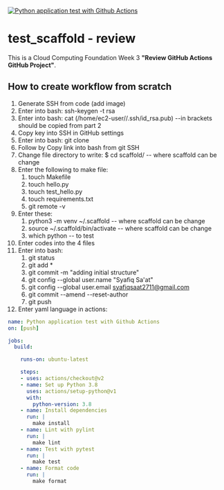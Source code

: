 [![Python application test with Github Actions](https://github.com/SyafiqSaat/test_scaffold/actions/workflows/main.yml/badge.svg)](https://github.com/SyafiqSaat/test_scaffold/actions/workflows/main.yml)

# test_scaffold - review
This is a Cloud Computing Foundation Week 3 **"Review GitHub Actions GitHub Project"**.


## How to create workflow from scratch
1. Generate SSH from code (add image)
2. Enter into bash: ssh-keygen -t rsa
3. Enter into bash: cat (/home/ec2-user//.ssh/id_rsa.pub) --in brackets should be copied from part 2
4. Copy key into SSH in GitHub settings
5. Enter into bash: git clone
6. Follow by Copy link into bash from git SSH 
7. Change file directory to write: $ cd scaffold/ -- where scaffold can be change
8. Enter the following to make file: 
    1. touch Makefile
    2. touch hello.py
    3. touch test_hello.py
    4. touch requirements.txt
    5. git remote -v
9. Enter these:
    1. python3 -m venv ~/.scaffold      -- where scaffold can be change
    2. source ~/.scaffold/bin/activate  -- where scaffold can be change
    3. which python                     -- to test
10. Enter codes into the 4 files
11. Enter into bash:
    1. git status
    2. git add *
    3. git commit -m "adding initial structure"
    4. git config --global user.name "Syafiq Sa'at"
    5. git config --global user.email syafiqsaat2711@gmail.com
    6. git commit --amend --reset-author
    7. git push
12. Enter yaml language in actions:
```yaml
name: Python application test with Github Actions
on: [push]

jobs:
  build:

    runs-on: ubuntu-latest

    steps:
    - uses: actions/checkout@v2
    - name: Set up Python 3.8
      uses: actions/setup-python@v1
      with:
        python-version: 3.8
    - name: Install dependencies
      run: |
        make install
    - name: Lint with pylint
      run: |
        make lint
    - name: Test with pytest
      run: |
        make test
    - name: Format code
      run: |
        make format
```
    
